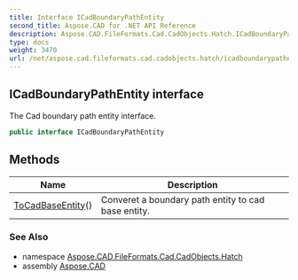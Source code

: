 ```yaml
---
title: Interface ICadBoundaryPathEntity
second_title: Aspose.CAD for .NET API Reference
description: Aspose.CAD.FileFormats.Cad.CadObjects.Hatch.ICadBoundaryPathEntity interface. The Cad boundary path entity interface
type: docs
weight: 3470
url: /net/aspose.cad.fileformats.cad.cadobjects.hatch/icadboundarypathentity/
---
```

## ICadBoundaryPathEntity interface

The Cad boundary path entity interface.

```csharp
public interface ICadBoundaryPathEntity
```

## Methods

| Name | Description |
| --- | --- |
| [ToCadBaseEntity](../../aspose.cad.fileformats.cad.cadobjects.hatch/icadboundarypathentity/tocadbaseentity/)() | Converet a boundary path entity to cad base entity. |

### See Also

* namespace [Aspose.CAD.FileFormats.Cad.CadObjects.Hatch](../../aspose.cad.fileformats.cad.cadobjects.hatch/)
* assembly [Aspose.CAD](../../)


